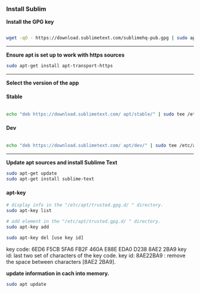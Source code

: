 ### __Install Sublim__

**Install the GPG key**
```bash

wget -qO - https://download.sublimetext.com/sublimehq-pub.gpg | sudo apt-key add -
```
---

**Ensure apt is set up to work with https sources**
```bash
sudo apt-get install apt-transport-https
```
---

**Select the version of the app**

#### __Stable__
```bash

echo "deb https://download.sublimetext.com/ apt/stable/" | sudo tee /etc/apt/sources.list.d/sublime-text.list
```
#### __Dev__
```bash

echo "deb https://download.sublimetext.com/ apt/dev/" | sudo tee /etc/apt/sources.list.d/sublime-text.list
```
---

**Update apt sources and install Sublime Text**
```bash
sudo apt-get update
sudo apt-get install sublime-text
```

#### __apt-key__
```bash
# display info in the "/etc/apt/trusted.gpg.d/ " directory.
sudo apt-key list

# add element in the "/etc/apt/trusted.gpg.d/ " directory.
sudo apt-key add

sudo apt-key del [use key id]
```
<pr>
key code: 6ED6 F5CB 5FA6 FB2F 460A  E88E EDA0 D238 8AE2 2BA9
key id: last two set of characters of the key code.
key id: 8AE22BA9 : remove the space between characters [8AE2 2BA9].
</pr>

**update information in cach into memory.**
```bash
sudo apt update
```



